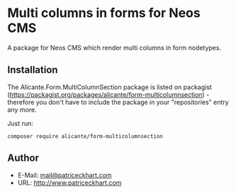# Multi columns in forms for Neos CMS

A package for Neos CMS which render multi columns in form nodetypes.

## Installation

The Alicante.Form.MultiColumnSection package is listed on packagist (https://packagist.org/packages/alicante/form-multicolumnsection) - therefore you don't have to include the package in your "repositories" entry any more.

Just run:

```
composer require alicante/form-multicolumnsection
```

## Author

* E-Mail: mail@patriceckhart.com
* URL: http://www.patriceckhart.com 